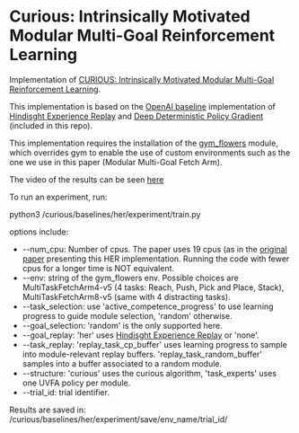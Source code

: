 # Curious: Intrinsically Motivated Modular Multi-Goal Reinforcement Learning

Implementation of [CURIOUS: Intrinsically Motivated Modular Multi-Goal Reinforcement Learning](https://arxiv.org/abs/1810.06284).

This implementation is based on the [OpenAI baseline](https://github.com/openai/baselines) implementation of [Hindisght Experience Replay](https://arxiv.org/abs/1707.01495) and [Deep Deterministic Policy Gradient](https://arxiv.org/abs/1509.02971) (included in this repo).

This implementation requires the installation of the [gym_flowers](https://github.com/flowersteam/gym_flowers) module, which overrides gym to enable the use of custom environments such as the one we use in this paper (Modular Multi-Goal Fetch Arm).

The video of the results can be seen [here](https://www.youtube.com/watch?v=qO_OZpsXXGQ&feature=youtu.be)

To run an experiment, run:

python3 /curious/baselines/her/experiment/train.py

options include:
* --num_cpu: Number of cpus. The paper uses 19 cpus (as in the [original paper](https://arxiv.org/abs/1802.09464) presenting this HER implementation. Running the code with fewer cpus for a longer time is NOT equivalent.
* --env: string of the gym_flowers env. Possible choices are MultiTaskFetchArm4-v5 (4 tasks: Reach, Push, Pick and Place, Stack), MultiTaskFetchArm8-v5 (same with 4 distracting tasks).
* --task_selection: use 'active_competence_progress' to use learning progress to guide module selection, 'random' otherwise.
* --goal_selection: 'random' is the only supported here.
* --goal_replay: 'her' uses [Hindisght Experience Replay](https://arxiv.org/abs/1707.01495) or 'none'.
* --task_replay: 'replay_task_cp_buffer' uses learning progress to sample into module-relevant replay buffers. 'replay_task_random_buffer' samples into a buffer associated to a random module.
* --structure: 'curious' uses the curious algorithm, 'task_experts' uses one UVFA policy per module.
* --trial_id: trial identifier.

Results are saved in: /curious/baselines/her/experiment/save/env_name/trial_id/
